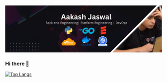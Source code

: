 
![Hi There](https://github.com/AakashJaswal/AakashJaswal/blob/main/Aakash%20Jaswal%20LinkedIn.png)

### Hi there 👋

[![Top Langs](https://github-readme-stats.vercel.app/api/top-langs/?username=AakashJaswal&layout=donut-vertical)](https://github.com/anuraghazra/github-readme-stats)
<!--
**AakashJaswal/AakashJaswal** is a ✨ _special_ ✨ repository because its `README.md` (this file) appears on your GitHub profile.

Here are some ideas to get you started:

- 🔭 I’m currently working on ...
- 🌱 I’m currently learning ...
- 👯 I’m looking to collaborate on ...
- 🤔 I’m looking for help with ...
- 💬 Ask me about ...
- 📫 How to reach me: ...
- 😄 Pronouns: ...
- ⚡ Fun fact: ...
-->
